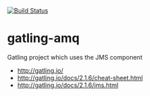 [![Build Status](https://travis-ci.org/garethahealy/gatling-amq.svg)](https://travis-ci.org/garethahealy/gatling-amq)

# gatling-amq
Gatling project which uses the JMS component 

- http://gatling.io/
- http://gatling.io/docs/2.1.6/cheat-sheet.html
- http://gatling.io/docs/2.1.6/jms.html
